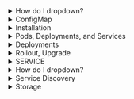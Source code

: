 <details>
<summary>How do I dropdown?</summary>
<br>
This is how you dropdown.
</details>

<details>
<summary>ConfigMap</summary>
<br>
  
  <img width="869" alt="image" src="https://user-images.githubusercontent.com/75510135/167281357-c523ed32-87b9-4a8f-b7d5-48851b28e6a7.png">

  <img width="664" alt="image" src="https://user-images.githubusercontent.com/75510135/167281365-111b57e7-4d0e-4d9d-91cf-a09b6999d02b.png">

  <img width="529" alt="image" src="https://user-images.githubusercontent.com/75510135/167281378-9a82b391-2e6f-46e5-a689-a4ca8aba739d.png">

  <img width="725" alt="image" src="https://user-images.githubusercontent.com/75510135/167281383-04044757-4284-4faa-a50f-ebaa85c32cad.png">

  <img width="612" alt="image" src="https://user-images.githubusercontent.com/75510135/167281391-dd77ca09-aa11-4f1d-9ee2-f95c471ed21a.png">

  <img width="873" alt="image" src="https://user-images.githubusercontent.com/75510135/167281401-1d392912-99cb-4534-b277-48a8942df229.png">
  <img width="813" alt="image" src="https://user-images.githubusercontent.com/75510135/167281408-bdcf885b-645a-4575-adbe-90acbfae1c25.png">

</details>

<details>
<summary>Installation</summary>
<br>

<img width="888" alt="image" src="https://user-images.githubusercontent.com/75510135/167237944-334d22ca-b34e-4b79-a7b1-0c280deae00f.png">

<img width="841" alt="image" src="https://user-images.githubusercontent.com/75510135/167237963-158ba3fd-07da-4da0-a13d-2e050d242a84.png">

<img width="836" alt="image" src="https://user-images.githubusercontent.com/75510135/167237985-1d054fa2-43c4-433d-9c10-9deeae946816.png">

<img width="870" alt="image" src="https://user-images.githubusercontent.com/75510135/167238001-2911bdc4-e7e0-4b26-9c18-582eb35288e4.png">

<img width="812" alt="image" src="https://user-images.githubusercontent.com/75510135/167238020-93f92d18-50b8-4539-b39a-cf44b1542476.png">

<img width="876" alt="image" src="https://user-images.githubusercontent.com/75510135/167238036-62dea725-7652-4629-af8e-15e9c43f36f4.png">

<img width="862" alt="image" src="https://user-images.githubusercontent.com/75510135/167238057-c436f079-98bf-4950-bb62-7d4adaed2f19.png">

</details>

<details>
<summary>Pods, Deployments, and Services</summary>
<br>

  <img width="722" alt="image" src="https://user-images.githubusercontent.com/75510135/167238113-0e59b205-947d-40d7-a45b-f241fbab143e.png">

  <img width="686" alt="image" src="https://user-images.githubusercontent.com/75510135/167238126-ec2e83be-4d13-43ed-9173-f7e21881d25c.png">

  <img width="571" alt="image" src="https://user-images.githubusercontent.com/75510135/167238137-9c2b4657-46c9-44bf-9f49-4881b7d265fd.png">

  <img width="603" alt="image" src="https://user-images.githubusercontent.com/75510135/167238144-8968cd9a-8f26-4d59-bc0d-ad3c848b6fda.png">

  <img width="626" alt="image" src="https://user-images.githubusercontent.com/75510135/167238169-37dadc09-e94a-4daf-99b2-5cc2460ce88a.png">

  <img width="548" alt="image" src="https://user-images.githubusercontent.com/75510135/167238183-4c92bd8b-28ae-4acb-8f3b-5c43f4a2eb74.png">

  <img width="849" alt="image" src="https://user-images.githubusercontent.com/75510135/167238209-39df3c56-fc01-41ff-ab23-0ed3a9fa12c3.png">

  <img width="612" alt="image" src="https://user-images.githubusercontent.com/75510135/167239685-1103c695-9bb5-489c-b71f-587ebc17e175.png">

  <img width="600" alt="image" src="https://user-images.githubusercontent.com/75510135/167239692-29eb1e8d-7134-4c9b-98e6-2148cb0c6648.png">

  <img width="688" alt="image" src="https://user-images.githubusercontent.com/75510135/167239701-8cff10a9-f720-43a0-a17a-dec9dd3d26dc.png">

  <img width="630" alt="image" src="https://user-images.githubusercontent.com/75510135/167239711-0598ec72-7470-4bc8-9fbb-35884e65fc65.png">

  <img width="623" alt="image" src="https://user-images.githubusercontent.com/75510135/167239721-97a56157-4de4-4106-a020-3efb841b155a.png">

  <img width="752" alt="image" src="https://user-images.githubusercontent.com/75510135/167239731-b313dd9a-022c-43c7-8514-e4fdc970290a.png">

  <img width="478" alt="image" src="https://user-images.githubusercontent.com/75510135/167239743-19772002-a3dc-4c46-931b-29a0d9dd29b3.png">

  <img width="596" alt="image" src="https://user-images.githubusercontent.com/75510135/167239755-6f1a8aa5-3d7f-4aa1-8aed-519ef70e64cc.png">

  <img width="874" alt="image" src="https://user-images.githubusercontent.com/75510135/167239764-66c642c5-57e5-46fc-a468-1c9db2b6ea9a.png">

  
</details>


<details>
<summary>Deployments</summary>
<br>

  <img width="681" alt="image" src="https://user-images.githubusercontent.com/75510135/167240898-45c69c52-3db7-45ae-9aed-4f6c771f4029.png">

  <img width="627" alt="image" src="https://user-images.githubusercontent.com/75510135/167240907-830600a2-84e6-4fc8-b7d4-b3812478da41.png">

  <img width="654" alt="image" src="https://user-images.githubusercontent.com/75510135/167240919-473dbd88-b3d9-40a1-8ec9-8afc3ff02aca.png">

  <img width="669" alt="image" src="https://user-images.githubusercontent.com/75510135/167240926-52be69b6-a621-4cc2-b840-1c72cbea5bf6.png">

  <img width="673" alt="image" src="https://user-images.githubusercontent.com/75510135/167240946-063f0a91-27a3-48fb-85a6-7f66204d2008.png">

  
</details>

<details>
<summary>Rollout, Upgrade</summary>
<br>

  <img width="786" alt="image" src="https://user-images.githubusercontent.com/75510135/167242559-90fc26cc-f606-40c0-93e8-473aca34554d.png">

  <img width="727" alt="image" src="https://user-images.githubusercontent.com/75510135/167242571-a20fcb00-c5eb-49ee-be8a-9fa851840ac6.png">

  <img width="668" alt="image" src="https://user-images.githubusercontent.com/75510135/167242582-7ad60d0a-44ce-4ce9-8a7f-f2dd1b72edcf.png">

  <img width="794" alt="image" src="https://user-images.githubusercontent.com/75510135/167242604-47538242-b4f5-47d5-8862-9187c9050e14.png">

  
</details>


<details>
<summary>SERVICE</summary>
<br>
This is how you dropdown.
</details>

<details>
<summary>How do I dropdown?</summary>
<br>

   <img width="649" alt="image" src="https://user-images.githubusercontent.com/75510135/167246601-4e64b602-b471-4b2d-8595-6e2b031895c1.png">

  <img width="741" alt="image" src="https://user-images.githubusercontent.com/75510135/167246614-89561a54-29a0-4cdb-b41d-b810cd58422f.png">

  <img width="658" alt="image" src="https://user-images.githubusercontent.com/75510135/167246658-50190eaf-45bf-43ec-9bac-b473c7de88f3.png">

  <img width="555" alt="image" src="https://user-images.githubusercontent.com/75510135/167246693-5a139912-b7ca-4664-8f2c-3304c7c34934.png">

  <img width="555" alt="image" src="https://user-images.githubusercontent.com/75510135/167246710-4d3507d0-7254-450b-87e4-ffb1a27ffe99.png">

  <img width="543" alt="image" src="https://user-images.githubusercontent.com/75510135/167246726-3a0beb85-c3c3-4d0e-aff4-afd86dfada51.png">

  <img width="862" alt="image" src="https://user-images.githubusercontent.com/75510135/167248246-464f0c7a-e063-493c-b3fa-b1c82153beb6.png">

  <img width="646" alt="image" src="https://user-images.githubusercontent.com/75510135/167248269-8f4cc11b-b4f6-420a-95a1-f6dc746b6de8.png">

  <img width="710" alt="image" src="https://user-images.githubusercontent.com/75510135/167248300-7218227c-e8dc-4e15-b456-2d5980b40263.png">
  
  <img width="624" alt="image" src="https://user-images.githubusercontent.com/75510135/167248316-9ef642ba-05a3-49f7-8a23-48f3f056adae.png">

  
  
</details>

<details>
<summary>Service Discovery</summary>
<br>

  <img width="629" alt="image" src="https://user-images.githubusercontent.com/75510135/167259840-e797b035-06ba-4b3a-b825-ce5452bbc775.png">

  <img width="800" alt="image" src="https://user-images.githubusercontent.com/75510135/167259846-d20dc03c-c5cd-411b-bcb6-beb305da5ae0.png">

  <img width="684" alt="image" src="https://user-images.githubusercontent.com/75510135/167259856-968706b5-b9b2-4cf8-8362-71675f0b99f1.png">

  <img width="859" alt="image" src="https://user-images.githubusercontent.com/75510135/167259878-4d1214be-0ba5-4ce8-b0ac-491a2b9c75c3.png">

  <img width="840" alt="image" src="https://user-images.githubusercontent.com/75510135/167259885-68dd3bcb-dff1-4df3-8514-2eaf23eff594.png">

  <img width="618" alt="image" src="https://user-images.githubusercontent.com/75510135/167259908-a10dfa29-9e42-4f89-8884-2ed5a668cada.png">

</details>

<details>
<summary>Storage</summary>
<br>

  <img width="708" alt="image" src="https://user-images.githubusercontent.com/75510135/167277805-d24211bd-204a-4504-ae37-9a0f8fba523d.png">

  <img width="593" alt="image" src="https://user-images.githubusercontent.com/75510135/167277822-f3134669-9f3b-4204-846e-30d4ca98fab7.png">

  <img width="552" alt="image" src="https://user-images.githubusercontent.com/75510135/167277835-61c265d8-69d9-482c-87aa-6014cf9432ce.png">

  <img width="715" alt="image" src="https://user-images.githubusercontent.com/75510135/167277856-a929f2d7-eb41-4355-8050-da1e31406a2c.png">

  <img width="598" alt="image" src="https://user-images.githubusercontent.com/75510135/167277866-3c5f5d7c-2577-44f3-9e02-384f2afaf5c9.png">

  <img width="757" alt="image" src="https://user-images.githubusercontent.com/75510135/167277892-4d83592b-21fa-49eb-9c27-901f46c550a2.png">

</details>


